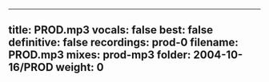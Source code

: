 
---
title: PROD.mp3
vocals: false
best: false
definitive: false
recordings: prod-0
filename: PROD.mp3
mixes: prod-mp3
folder: 2004-10-16/PROD
weight: 0
---
